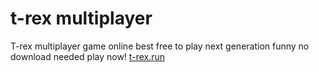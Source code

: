 # t-rex multiplayer
T-rex multiplayer game online best free to play next generation funny no download needed play now!
[t-rex.run](https://t-rex.run/)
